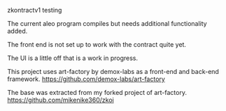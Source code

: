 zkontractv1 testing

The current aleo program compiles but needs additional functionality added.

The front end is not set up to work with the contract quite yet.

The UI is a little off that is a work in progress.

This project uses art-factory by demox-labs as a front-end and back-end framework. https://github.com/demox-labs/art-factory

The base was extracted from my forked project of art-factory. https://github.com/mikenike360/zkoi